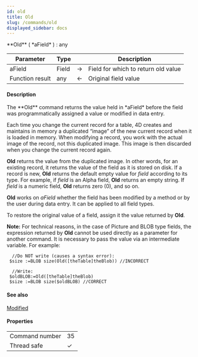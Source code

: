 ```yaml
---
id: old
title: Old
slug: /commands/old
displayed_sidebar: docs
---
```


<!--REF #_command_.Old.Syntax-->**Old** ( *aField* ) : any<!-- END REF-->
<!--REF #_command_.Old.Params-->
| Parameter | Type |  | Description |
| --- | --- | --- | --- |
| aField | Field | &#8594;  | Field for which to return old value |
| Function result | any | &#8592; | Original field value |

<!-- END REF-->

#### Description 

<!--REF #_command_.Old.Summary-->The **Old** command returns the value held in *aField* before the field was programmatically assigned a value or modified in data entry.<!-- END REF-->

Each time you change the current record for a table, 4D creates and maintains in memory a duplicated “image” of the new current record when it is loaded in memory. When modifying a record, you work with the actual image of the record, not this duplicated image. This image is then discarded when you change the current record again.

**Old** returns the value from the duplicated image. In other words, for an existing record, it returns the value of the field as it is stored on disk. If a record is new, **Old** returns the default empty value for *field* according to its type. For example, if *field* is an Alpha field, **Old** returns an empty string. If *field* is a numeric field, **Old** returns zero (0), and so on.

**Old** works on *aField* whether the field has been modified by a method or by the user during data entry. It can be applied to all field types.

To restore the original value of a field, assign it the value returned by **Old**.

**Note:** For technical reasons, in the case of Picture and BLOB type fields, the expression returned by **Old** cannot be used directly as a parameter for another command. It is necessary to pass the value via an intermediate variable. For example: 

```4d
  //Do NOT write (causes a syntax error):
 $size :=BLOB size(Old([theTable]theBlob)) //INCORRECT
 
  //Write:
 $oldBLOB:=Old([theTable]theBlob)
 $size :=BLOB size($oldBLOB) //CORRECT
```

#### See also 

[Modified](modified.md)  

#### Properties

|  |  |
| --- | --- |
| Command number | 35 |
| Thread safe | &check; |


